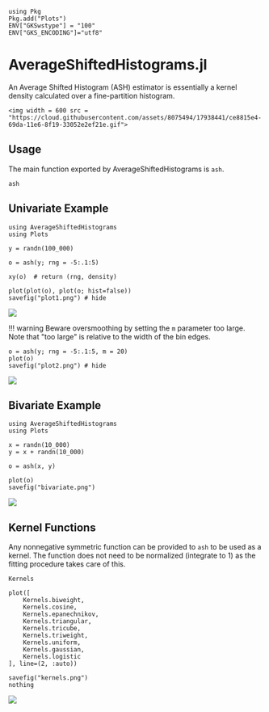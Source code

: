 ```@setup index
using Pkg
Pkg.add("Plots")
ENV["GKSwstype"] = "100"
ENV["GKS_ENCODING"]="utf8"
```

# AverageShiftedHistograms.jl


An Average Shifted Histogram (ASH) estimator is essentially a kernel density calculated
over a fine-partition histogram.

```@raw html
<img width = 600 src = "https://cloud.githubusercontent.com/assets/8075494/17938441/ce8815e4-69da-11e6-8f19-33052e2ef21e.gif">
```


## Usage

The main function exported by AverageShiftedHistograms is `ash`.

```@docs
ash
```

## Univariate Example

```@example index
using AverageShiftedHistograms
using Plots

y = randn(100_000)

o = ash(y; rng = -5:.1:5)

xy(o)  # return (rng, density)

plot(plot(o), plot(o; hist=false))
savefig("plot1.png") # hide
```
![](plot1.png)


!!! warning
    Beware oversmoothing by setting the `m` parameter too large.  Note that "too large" is relative
    to the width of the bin edges.

```@example index
o = ash(y; rng = -5:.1:5, m = 20)
plot(o)
savefig("plot2.png") # hide
```
![](plot2.png)


## Bivariate Example

```@example index
using AverageShiftedHistograms
using Plots

x = randn(10_000)
y = x + randn(10_000)

o = ash(x, y)

plot(o)
savefig("bivariate.png")
```

![](bivariate.png)

## Kernel Functions

Any nonnegative symmetric function can be provided to `ash` to be used as a kernel.  The function does not need to be normalized (integrate to 1) as the fitting procedure takes care of this.

```@docs
Kernels
```

```@eval index
plot([
    Kernels.biweight,    
    Kernels.cosine,      
    Kernels.epanechnikov,
    Kernels.triangular,  
    Kernels.tricube,     
    Kernels.triweight,   
    Kernels.uniform,     
    Kernels.gaussian,
    Kernels.logistic
], line=(2, :auto))

savefig("kernels.png")
nothing
```
![](kernels.png)
